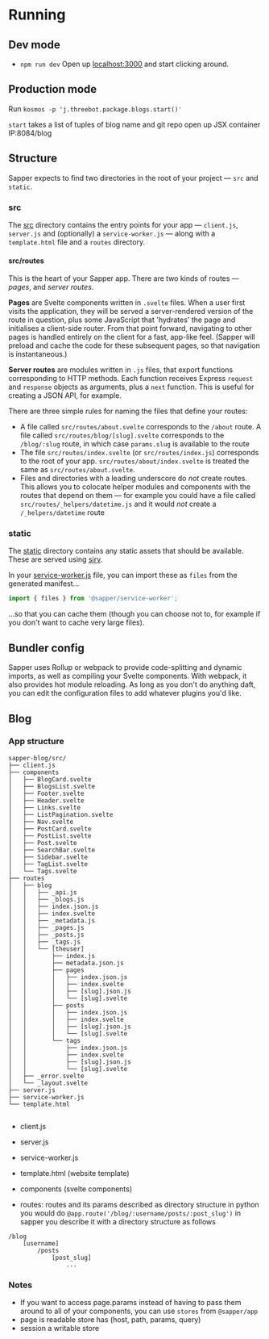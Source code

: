 # Running

## Dev mode
- `npm run dev`
Open up [localhost:3000](http://localhost:3000) and start clicking around.

## Production mode

Run `kosmos -p 'j.threebot.package.blogs.start()'`

`start` takes a list of tuples of blog name and git repo 
open up JSX container IP:8084/blog



## Structure

Sapper expects to find two directories in the root of your project —  `src` and `static`.


### src

The [src](src) directory contains the entry points for your app — `client.js`, `server.js` and (optionally) a `service-worker.js` — along with a `template.html` file and a `routes` directory.


#### src/routes

This is the heart of your Sapper app. There are two kinds of routes — *pages*, and *server routes*.

**Pages** are Svelte components written in `.svelte` files. When a user first visits the application, they will be served a server-rendered version of the route in question, plus some JavaScript that 'hydrates' the page and initialises a client-side router. From that point forward, navigating to other pages is handled entirely on the client for a fast, app-like feel. (Sapper will preload and cache the code for these subsequent pages, so that navigation is instantaneous.)

**Server routes** are modules written in `.js` files, that export functions corresponding to HTTP methods. Each function receives Express `request` and `response` objects as arguments, plus a `next` function. This is useful for creating a JSON API, for example.

There are three simple rules for naming the files that define your routes:

* A file called `src/routes/about.svelte` corresponds to the `/about` route. A file called `src/routes/blog/[slug].svelte` corresponds to the `/blog/:slug` route, in which case `params.slug` is available to the route
* The file `src/routes/index.svelte` (or `src/routes/index.js`) corresponds to the root of your app. `src/routes/about/index.svelte` is treated the same as `src/routes/about.svelte`.
* Files and directories with a leading underscore do *not* create routes. This allows you to colocate helper modules and components with the routes that depend on them — for example you could have a file called `src/routes/_helpers/datetime.js` and it would *not* create a `/_helpers/datetime` route


### static

The [static](static) directory contains any static assets that should be available. These are served using [sirv](https://github.com/lukeed/sirv).

In your [service-worker.js](src/service-worker.js) file, you can import these as `files` from the generated manifest...

```js
import { files } from '@sapper/service-worker';
```

...so that you can cache them (though you can choose not to, for example if you don't want to cache very large files).


## Bundler config

Sapper uses Rollup or webpack to provide code-splitting and dynamic imports, as well as compiling your Svelte components. With webpack, it also provides hot module reloading. As long as you don't do anything daft, you can edit the configuration files to add whatever plugins you'd like.



## Blog

### App structure

```
sapper-blog/src/
├── client.js
├── components
│   ├── BlogCard.svelte
│   ├── BlogsList.svelte
│   ├── Footer.svelte
│   ├── Header.svelte
│   ├── Links.svelte
│   ├── ListPagination.svelte
│   ├── Nav.svelte
│   ├── PostCard.svelte
│   ├── PostList.svelte
│   ├── Post.svelte
│   ├── SearchBar.svelte
│   ├── Sidebar.svelte
│   ├── TagList.svelte
│   └── Tags.svelte
├── routes
│   ├── blog
│   │   ├── _api.js
│   │   ├── _blogs.js
│   │   ├── index.json.js
│   │   ├── index.svelte
│   │   ├── _metadata.js
│   │   ├── _pages.js
│   │   ├── _posts.js
│   │   ├── _tags.js
│   │   └── [theuser]
│   │       ├── index.js
│   │       ├── metadata.json.js
│   │       ├── pages
│   │       │   ├── index.json.js
│   │       │   ├── index.svelte
│   │       │   ├── [slug].json.js
│   │       │   └── [slug].svelte
│   │       ├── posts
│   │       │   ├── index.json.js
│   │       │   ├── index.svelte
│   │       │   ├── [slug].json.js
│   │       │   └── [slug].svelte
│   │       └── tags
│   │           ├── index.json.js
│   │           ├── index.svelte
│   │           ├── [slug].json.js
│   │           └── [slug].svelte
│   ├── _error.svelte
│   └── _layout.svelte
├── server.js
├── service-worker.js
└── template.html


```

- client.js
- server.js
- service-worker.js

- template.html (website template)
- components (svelte components)
- routes: routes and its params described as directory structure in python you would do `@app.route('/blog/:username/posts/:post_slug')` in sapper you describe it with a directory structure as follows
```
/blog
    [username]
        /posts
            [post_slug]
                ...
```


### Notes

- If you want to access page.params instead of having to pass them around to all of your components, you can use `stores` from `@sapper/app` 
- page is readable store has (host, path, params, query)
- session a writable store
<script>
  import { stores } from "@sapper/app";
  const { preloading, page, session } = stores();
  export let username = $page.params.theuser;
</script>

